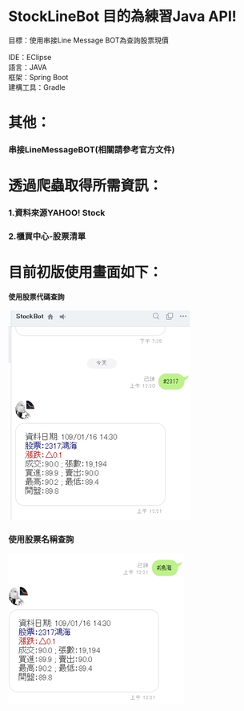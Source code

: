 # StockLineBot 目的為練習Java API!
目標：使用串接Line Message BOT為查詢股票現價

<div> IDE：EClipse</div>
<div>語言：JAVA</div>
<div>框架：Spring Boot</div>
<div>建構工具：Gradle</div>


<div>
<h1>其他：</h1>
<h3>串接LineMessageBOT(相關請參考官方文件)</h3>
</div>


<div>
<h1>透過爬蟲取得所需資訊：</h1>
<h3>1.資料來源YAHOO! Stock</h3>
<h3>2.櫃買中心-股票清單</h3>
</div>

<div>

<h1>目前初版使用畫面如下：</h1>
<h4>使用股票代碼查詢</h4>
<img src="https://github.com/GaryTseng/StockLineBot/blob/master/1579191693030_0.jpg">
<h3>使用股票名稱查詢</h3>
<img src="https://github.com/GaryTseng/StockLineBot/blob/master/1579191704412_0.jpg">

</div>
